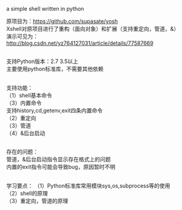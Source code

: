 a simple shell written in python

原项目为：https://github.com/supasate/yosh
</br>
Xshell对原项目进行了重构（面向对象）和扩展（支持重定向，管道，&） <br/>
演示可见为：<br/>
http://blog.csdn.net/yz764127031/article/details/77587669<br/>

##
支持Python版本：2.7 3.5以上 <br/>
主要使用python标准库，不需要其他依赖<br/>

##
支持功能： <br/>
（1）shell基本命令<br/>
（3）内置命令 <br/>
支持history,cd,getenv,exit四条内置命令<br/>
（2）重定向 <br/>
（3）管道 <br/>
（4）&后台启动 <br/>

##
存在的问题： <br/>
管道，&后台启动指令显示存在格式上的问题 <br/>
内置的exit指令可能会导致bug，原因暂时不明<br/>

##
学习要点： 
（1）Python标准库常用模块sys,os,subprocess等的使用 <br/>
（2）shell的原理 <br/>
（3）重定向，管道的原理<br/>
